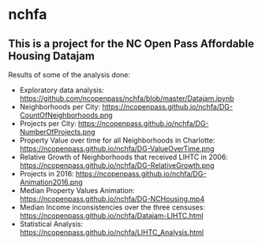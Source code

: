 # nchfa
## This is a project for the NC Open Pass Affordable Housing Datajam

Results of some of the analysis done:

* Exploratory data analysis: https://github.com/ncopenpass/nchfa/blob/master/Datajam.ipynb
* Neighborhoods per City: https://ncopenpass.github.io/nchfa/DG-CountOfNeighborhoods.png
* Projects per City: https://ncopenpass.github.io/nchfa/DG-NumberOfProjects.png
* Property Value over time for all Neighborhoods in Charlotte: https://ncopenpass.github.io/nchfa/DG-ValueOverTime.png
* Relative Growth of Neighborhoods that received LIHTC in 2006: https://ncopenpass.github.io/nchfa/DG-RelativeGrowth.png
* Projects in 2016: https://ncopenpass.github.io/nchfa/DG-Animation2016.png
* Median Property Values Animation: https://ncopenpass.github.io/nchfa/DG-NCHousing.mp4
* Median Income inconsistencies over the three censuses: https://ncopenpass.github.io/nchfa/Datajam-LIHTC.html
* Statistical Analysis: https://ncopenpass.github.io/nchfa/LIHTC_Analysis.html
